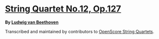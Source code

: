 # [String Quartet No.12, Op.127][set]

__By [Ludwig van Beethoven][composer]__

[set]: https://musescore.com/openscore-string-quartets/sets/5108657
[composer]: https://musescore.com/openscore-string-quartets/sets?order=title&text=Beethoven,+Ludwig

Transcribed and maintained by contributors to [OpenScore String Quartets].

[OpenScore String Quartets]: https://musescore.com/openscore-string-quartets

